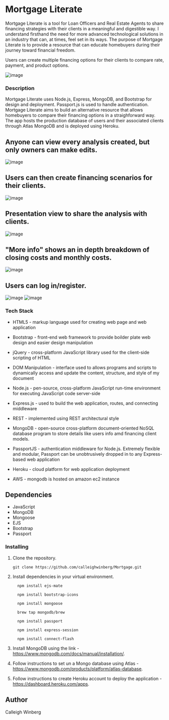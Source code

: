# Mortgage Literate

Mortgage Literate is a tool for Loan Officers and Real Estate Agents to share financing strategies with their clients in a meaningful and digestible way. I understand firsthand the need for more advanced technological solutions in an industry that can, at times, feel set in its ways. The purpose of Mortgage Literate is to provide a resource that can educate homebuyers during their journey toward financial freedom. 

Users can create multiple financing options for their clients to compare rate, payment, and product options.

![image](https://github.com/user-attachments/assets/837736fe-bdc9-4151-a51d-691e2cd6850d)

### Description

Mortgage Literate uses Node.js, Express, MongoDB, and Bootstrap for design and deployment. Passport.js is used to handle authentication. Mortgage Literate aims to build an alternative resource that allows homebuyers to compare their financing options in a straighforward way. The app hosts the production database of users and their associated clients through Atlas MongoDB and is deployed using Heroku. 

## Anyone can view every analysis created, but only owners can make edits.
![image](https://github.com/user-attachments/assets/a5cbb6de-b37a-49b1-8f83-03c537c1b7cc)

## Users can then create financing scenarios for their clients.
![image](https://github.com/user-attachments/assets/9da6dc82-e058-4ae6-ad11-5d0393f1e8c8)

## Presentation view to share the analysis with clients. 
![image](https://github.com/user-attachments/assets/3551cace-09e1-47d0-8e82-53deb7fdf5fc)

## "More info" shows an in depth breakdown of closing costs and monthly costs.
![image](https://github.com/user-attachments/assets/4a181940-1a52-4e79-9386-2f1c70c07bb3)


## Users can log in/register. 
![image](https://github.com/user-attachments/assets/4b317617-c727-4cf3-8547-6a540097b9d4) ![image](https://github.com/user-attachments/assets/0cc910cb-bced-4c52-b12d-bb4b045eea25)



### Tech Stack
* HTML5 - markup language used for creating web page and web application

* Bootstrap - front-end web framework to provide boilder plate web design and easier design manipulation 

* jQuery - cross-platform JavaScript library used for the client-side scripting of HTML

* DOM Manipulation - interface used to allows programs and scripts to dynamically access and update the content, structure, and style of my document

* Node.js - pen-source, cross-platform JavaScript run-time environment for executing JavaScript code server-side

* Express.js - used to build the web application, routes, and connecting middleware

* REST - implemented using REST architectural style

* MongoDB - open-source cross-platform document-oriented NoSQL database program to store details like users info amd financing client models.

* PassportJS - authentication middleware for Node.js. Extremely flexible and modular, Passport can be unobtrusively dropped in to any Express-based web application

* Heroku - cloud platform for web application deployment 

* AWS - mongodb is hosted on amazon ec2 instance

## Dependencies
* JavaScript
* MongoDB
* Mongoose
* EJS
* Bootstrap
* Passport

### Installing

1. Clone the repository. 
   ```
   git clone https://github.com/calleighwinberg/Mortgage.git
   ```
2. Install dependencies in your virtual environment.
    
         npm install ejs-mate
         
         npm install bootstrap-icons 
         
         npm install mongoose
         
         brew tap mongodb/brew
         
         npm install passport
         
         npm install express-session
         
         npm install connect-flash
   

3. Install MongoDB using the link - https://www.mongodb.com/docs/manual/installation/.

4. Follow instructions to set un a Mongo database using Atlas - https://www.mongodb.com/products/platform/atlas-database.
 
7. Follow instructions to create Heroku account to deploy the application - https://dashboard.heroku.com/apps.



## Author

Calleigh Winberg
